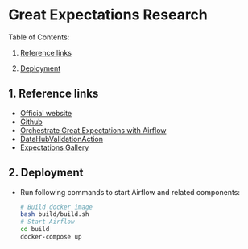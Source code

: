# Great Expectations Research

Table of Contents:

1. [Reference links](#1-reference-links)

2. [Deployment](#2-deployment)

## 1. Reference links
- [Official website](https://greatexpectations.io/integrations/)
- [Github](https://github.com/great-expectations/great_expectations)
- [Orchestrate Great Expectations with Airflow](https://docs.astronomer.io/learn/airflow-great-expectations)
- [DataHubValidationAction](https://datahubproject.io/docs/metadata-ingestion/integration_docs/great-expectations/)
- [Expectations Gallery](https://greatexpectations.io/expectations/)

## 2. Deployment

- Run following commands to start Airflow and related components:
    ```bash
    # Build docker image
    bash build/build.sh
    # Start Airflow
    cd build
    docker-compose up
    ```
